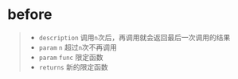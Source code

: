 # before

> - `description` 调用`n`次后，再调用就会返回最后一次调用的结果
> - `param` `n` 超过`n`次不再调用
> - `param` `func` 限定函数
> - `returns` 新的限定函数
